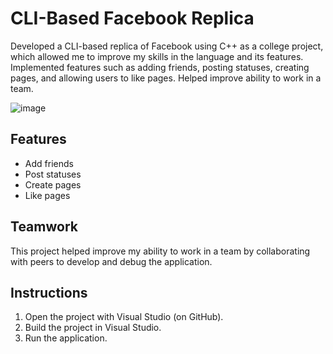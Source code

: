 # CLI-Based Facebook Replica

Developed a CLI-based replica of Facebook using C++ as a college project, which allowed me to improve my skills in the language and its features. Implemented features such as adding friends, posting statuses, creating pages, and allowing users to like pages. Helped improve ability to work in a team.

![image](https://github.com/amitNaory/FacebookMaiAmit/assets/118959939/f8663763-fc47-4300-a273-0f9677d44368)

## Features

- Add friends
- Post statuses
- Create pages
- Like pages

## Teamwork

This project helped improve my ability to work in a team by collaborating with peers to develop and debug the application.

## Instructions

1. Open the project with Visual Studio (on GitHub).
2. Build the project in Visual Studio.
3. Run the application.


